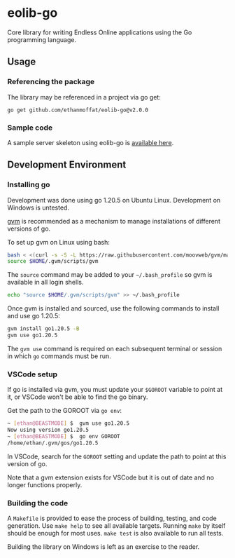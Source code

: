 # eolib-go

Core library for writing Endless Online applications using the Go programming language.

## Usage

### Referencing the package

The library may be referenced in a project via go get:

```
go get github.com/ethanmoffat/eolib-go@v2.0.0
```

### Sample code

A sample server skeleton using eolib-go is [available here](https://gist.github.com/ethanmoffat/95eed4ef0eeb524c8a505acb1bcbf956).

## Development Environment

### Installing go

Development was done using go 1.20.5 on Ubuntu Linux. Development on Windows is untested.

[gvm](https://github.com/moovweb/gvm) is recommended as a mechanism to manage installations of different versions of go.

To set up gvm on Linux using bash:
```bash
bash < <(curl -s -S -L https://raw.githubusercontent.com/moovweb/gvm/master/binscripts/gvm-installer)
source $HOME/.gvm/scripts/gvm
```

The `source` command may be added to your `~/.bash_profile` so gvm is available in all login shells.

```bash
echo "source $HOME/.gvm/scripts/gvm" >> ~/.bash_profile
```

Once gvm is installed and sourced, use the following commands to install and use go 1.20.5:

```bash
gvm install go1.20.5 -B
gvm use go1.20.5
```

The `gvm use` command is required on each subsequent terminal or session in which `go` commands must be run.

### VSCode setup

If go is installed via gvm, you must update your `$GOROOT` variable to point at it, or VSCode won't be able to find the go binary.

Get the path to the GOROOT via `go env`:

```bash
~ [ethan@BEASTMODE] $  gvm use go1.20.5
Now using version go1.20.5
~ [ethan@BEASTMODE] $  go env GOROOT
/home/ethan/.gvm/gos/go1.20.5
```

In VSCode, search for the `GOROOT` setting and update the path to point at this version of go.

Note that a gvm extension exists for VSCode but it is out of date and no longer functions properly.

### Building the code

A `Makefile` is provided to ease the process of building, testing, and code generation. Use `make help` to see all available targets. Running `make` by itself should be enough for most uses. `make test` is also available to run all tests.

Building the library on Windows is left as an exercise to the reader.
